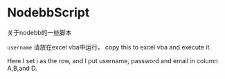 # NodebbScript
关于nodebb的一些脚本

`username` 
请放在excel vba中运行。
copy this to excel vba and execute it.

Here I set i as the row, and I put username, password and email in column A,B,and D.

